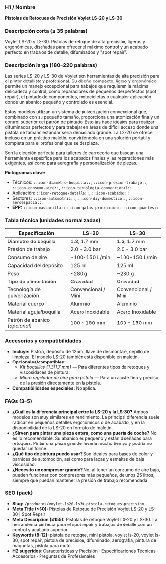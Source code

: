 ### H1 / Nombre
**Pistolas de Retoques de Precisión Voylet LS-20 y LS-30**

### Descripción corta (≤ 35 palabras)
Voylet LS-20 y LS-30. Pistolas de retoque de alta precisión, ligeras y ergonómicas, diseñadas para ofrecer el máximo control y un acabado perfecto en trabajos de detalle, difuminados y "spot repair".

### Descripción larga (180–220 palabras)
Las series LS-20 y LS-30 de Voylet son herramientas de alta precisión para el pintor detallista y profesional. Su diseño compacto, ligero y ergonómico permite un manejo excepcional para trabajos que requieren la máxima delicadeza y control, como reparaciones de pequeños desperfectos (spot repair), el pintado de componentes, motocicletas o cualquier aplicación donde un abanico pequeño y controlado es esencial.

Estos modelos utilizan un sistema de pulverización convencional que, combinado con su pequeño tamaño, proporciona una atomización fina y un control superior del patrón de pintado. Esto las hace ideales para realizar difuminados perfectos y para trabajar en áreas de difícil acceso donde una pistola de tamaño estándar sería demasiado grande. La LS-20 se ofrece incluso en un práctico maletín, convirtiéndola en una solución portatil y completa para el profesional que se desplaza.

Son la elección perfecta para talleres de carrocería que buscan una herramienta específica para los acabados finales y las reparaciones más exigentes, así como para aerografía y personalización de piezas.

**Pictogramas clave:**
- Técnicos: `::icon-diametro-boquilla::`, `::icon-presion-trabajo::`, `::icon-consumo-aire::`, `::icon-tecnologia-convencional::`
- Aplicación: `::icon-retoque-detalle::`, `::icon-acabados::`
- Sectores: `::icon-automotriz::`, `::icon-diy-domestico::`, `::icon-aeroespacial::`
- **EPP:** `::icon-mascarilla::` `::icon-gafas-proteccion::` `::icon-guantes::`

### Tabla técnica (unidades normalizadas)
| **Especificación** | **LS-20** | **LS-30** |
|---|---|---|
| Diámetro de boquilla | 1.3, 1.7 mm | 1.3, 1.7 mm |
| Presión de trabajo | 2.0 - 3.0 bar | 2.0 - 3.0 bar |
| Consumo de aire | ~100-150 L/min | ~100-150 L/min |
| Capacidad del depósito | 125 ml | 125 ml |
| Peso | ~280 g | ~280 g |
| Tipo de alimentación | Gravedad | Gravedad |
| Tecnología de pulverización | Convencional / Mini | Convencional / Mini |
| Material cuerpo | Aluminio | Aluminio |
| Material aguja/boquilla | Acero Inoxidable | Acero Inoxidable |
| Patrón de abanico *(opcional)*| 100 - 150 mm | 100 - 150 mm |

### Accesorios y compatibilidades
- **Incluye:** Pistola, depósito de 125ml, llave de desmontaje, cepillo de limpieza. El modelo LS-20 también está disponible en maletín.
- **Opcionales/compatibles:**
  - *Kit boquillas {1.3|1.7 mm}* — Para diferentes tipos de retoques y viscosidades de pintura.
  - *Micro regulador de aire para pistola* — Para un ajuste fino y preciso de la presión directamente en la pistola.
- **Compatibilidades especiales:** No aplica.

### FAQs (3–5)
- **¿Cuál es la diferencia principal entre la LS-20 y la LS-30?** Ambos modelos son muy similares en rendimiento. La principal diferencia suele radicar en pequeños detalles ergonómicos o de acabado, y en la disponibilidad de la LS-20 en formato de maletín.
- **¿Sirven para pintar una pieza entera, como una puerta de coche?** No es lo recomendable. Su abanico es pequeño y están diseñadas para retoques. Pintar una pieza grande llevaría mucho tiempo y podría no quedar uniforme.
- **¿Qué tipo de pintura puedo usar?** Son ideales para bases de color y barnices de automoción, así como para lacas y esmaltes de baja viscosidad.
- **¿Necesito un compresor grande?** No, al tener un consumo de aire bajo, pueden funcionar con compresores más pequeños, de unos 25 litros, siempre que puedan mantener la presión de trabajo recomendada.

### SEO (pack)
- **Slug:** `/productos/voylet-ls20-ls30-pistola-retoques-precision`
- **Meta Title (≤60):** Pistolas de Retoque de Precisión Voylet LS-20 y LS-30 | Spot Repair
- **Meta Description (≤155):** Pistolas de retoque Voylet LS-20 y LS-30. La herramienta perfecta para el spot repair y trabajos de detalle con un control y acabado superior.
- **Keywords (8–12):** pistola de retoque, mini pistola, voylet ls-20, voylet ls-30, spot repair, pistola de precision, difuminado, aerografia, pintura de maquetas, pistola para moto
- **H2 sugeridos:** Características y Precisión · Especificaciones Técnicas · Accesorios · Preguntas de Profesionales